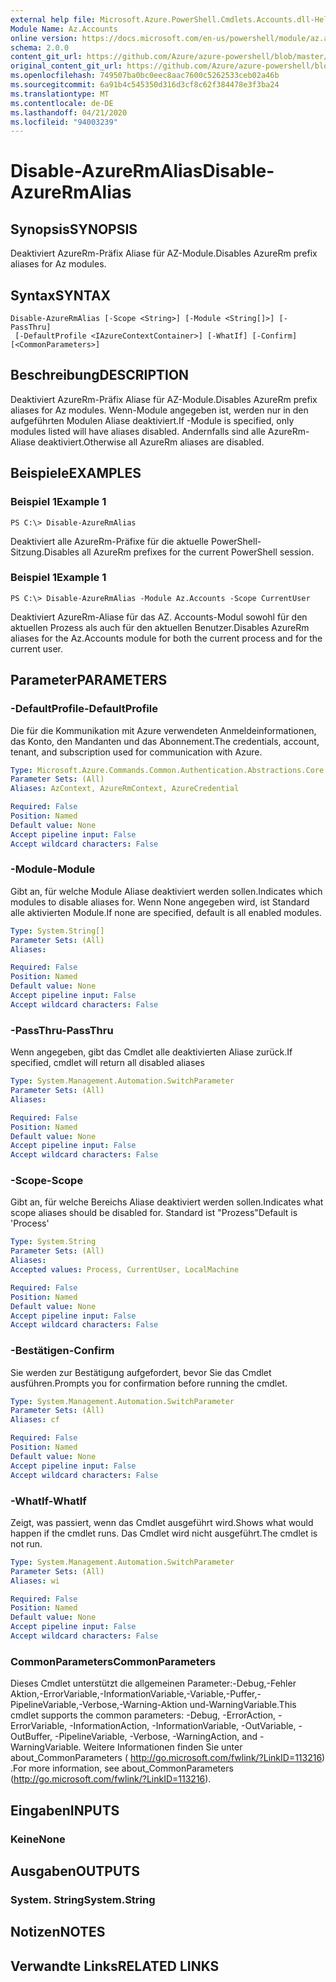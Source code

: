 ```yaml
---
external help file: Microsoft.Azure.PowerShell.Cmdlets.Accounts.dll-Help.xml
Module Name: Az.Accounts
online version: https://docs.microsoft.com/en-us/powershell/module/az.accounts/disable-azurermalias
schema: 2.0.0
content_git_url: https://github.com/Azure/azure-powershell/blob/master/src/Accounts/Accounts/help/Disable-AzureRmAlias.md
original_content_git_url: https://github.com/Azure/azure-powershell/blob/master/src/Accounts/Accounts/help/Disable-AzureRmAlias.md
ms.openlocfilehash: 749507ba0bc0eec8aac7600c5262533ceb02a46b
ms.sourcegitcommit: 6a91b4c545350d316d3cf8c62f384478e3f3ba24
ms.translationtype: MT
ms.contentlocale: de-DE
ms.lasthandoff: 04/21/2020
ms.locfileid: "94003239"
---
```

# <span data-ttu-id="585eb-101">Disable-AzureRmAlias</span><span class="sxs-lookup"><span data-stu-id="585eb-101">Disable-AzureRmAlias</span></span>

## <span data-ttu-id="585eb-102">Synopsis</span><span class="sxs-lookup"><span data-stu-id="585eb-102">SYNOPSIS</span></span>
<span data-ttu-id="585eb-103">Deaktiviert AzureRm-Präfix Aliase für AZ-Module.</span><span class="sxs-lookup"><span data-stu-id="585eb-103">Disables AzureRm prefix aliases for Az modules.</span></span>

## <span data-ttu-id="585eb-104">Syntax</span><span class="sxs-lookup"><span data-stu-id="585eb-104">SYNTAX</span></span>

```
Disable-AzureRmAlias [-Scope <String>] [-Module <String[]>] [-PassThru]
 [-DefaultProfile <IAzureContextContainer>] [-WhatIf] [-Confirm] [<CommonParameters>]
```

## <span data-ttu-id="585eb-105">Beschreibung</span><span class="sxs-lookup"><span data-stu-id="585eb-105">DESCRIPTION</span></span>
<span data-ttu-id="585eb-106">Deaktiviert AzureRm-Präfix Aliase für AZ-Module.</span><span class="sxs-lookup"><span data-stu-id="585eb-106">Disables AzureRm prefix aliases for Az modules.</span></span> <span data-ttu-id="585eb-107">Wenn-Module angegeben ist, werden nur in den aufgeführten Modulen Aliase deaktiviert.</span><span class="sxs-lookup"><span data-stu-id="585eb-107">If -Module is specified, only modules listed will have aliases disabled.</span></span> <span data-ttu-id="585eb-108">Andernfalls sind alle AzureRm-Aliase deaktiviert.</span><span class="sxs-lookup"><span data-stu-id="585eb-108">Otherwise all AzureRm aliases are disabled.</span></span>

## <span data-ttu-id="585eb-109">Beispiele</span><span class="sxs-lookup"><span data-stu-id="585eb-109">EXAMPLES</span></span>

### <span data-ttu-id="585eb-110">Beispiel 1</span><span class="sxs-lookup"><span data-stu-id="585eb-110">Example 1</span></span>
```
PS C:\> Disable-AzureRmAlias
```

<span data-ttu-id="585eb-111">Deaktiviert alle AzureRm-Präfixe für die aktuelle PowerShell-Sitzung.</span><span class="sxs-lookup"><span data-stu-id="585eb-111">Disables all AzureRm prefixes for the current PowerShell session.</span></span>

### <span data-ttu-id="585eb-112">Beispiel 1</span><span class="sxs-lookup"><span data-stu-id="585eb-112">Example 1</span></span>
```
PS C:\> Disable-AzureRmAlias -Module Az.Accounts -Scope CurrentUser
```

<span data-ttu-id="585eb-113">Deaktiviert AzureRm-Aliase für das AZ. Accounts-Modul sowohl für den aktuellen Prozess als auch für den aktuellen Benutzer.</span><span class="sxs-lookup"><span data-stu-id="585eb-113">Disables AzureRm aliases for the Az.Accounts module for both the current process and for the current user.</span></span>

## <span data-ttu-id="585eb-114">Parameter</span><span class="sxs-lookup"><span data-stu-id="585eb-114">PARAMETERS</span></span>

### <span data-ttu-id="585eb-115">-DefaultProfile</span><span class="sxs-lookup"><span data-stu-id="585eb-115">-DefaultProfile</span></span>
<span data-ttu-id="585eb-116">Die für die Kommunikation mit Azure verwendeten Anmeldeinformationen, das Konto, den Mandanten und das Abonnement.</span><span class="sxs-lookup"><span data-stu-id="585eb-116">The credentials, account, tenant, and subscription used for communication with Azure.</span></span>

```yaml
Type: Microsoft.Azure.Commands.Common.Authentication.Abstractions.Core.IAzureContextContainer
Parameter Sets: (All)
Aliases: AzContext, AzureRmContext, AzureCredential

Required: False
Position: Named
Default value: None
Accept pipeline input: False
Accept wildcard characters: False
```

### <span data-ttu-id="585eb-117">-Module</span><span class="sxs-lookup"><span data-stu-id="585eb-117">-Module</span></span>
<span data-ttu-id="585eb-118">Gibt an, für welche Module Aliase deaktiviert werden sollen.</span><span class="sxs-lookup"><span data-stu-id="585eb-118">Indicates which modules to disable aliases for.</span></span>
<span data-ttu-id="585eb-119">Wenn None angegeben wird, ist Standard alle aktivierten Module.</span><span class="sxs-lookup"><span data-stu-id="585eb-119">If none are specified, default is all enabled modules.</span></span>

```yaml
Type: System.String[]
Parameter Sets: (All)
Aliases:

Required: False
Position: Named
Default value: None
Accept pipeline input: False
Accept wildcard characters: False
```

### <span data-ttu-id="585eb-120">-PassThru</span><span class="sxs-lookup"><span data-stu-id="585eb-120">-PassThru</span></span>
<span data-ttu-id="585eb-121">Wenn angegeben, gibt das Cmdlet alle deaktivierten Aliase zurück.</span><span class="sxs-lookup"><span data-stu-id="585eb-121">If specified, cmdlet will return all disabled aliases</span></span>

```yaml
Type: System.Management.Automation.SwitchParameter
Parameter Sets: (All)
Aliases:

Required: False
Position: Named
Default value: None
Accept pipeline input: False
Accept wildcard characters: False
```

### <span data-ttu-id="585eb-122">-Scope</span><span class="sxs-lookup"><span data-stu-id="585eb-122">-Scope</span></span>
<span data-ttu-id="585eb-123">Gibt an, für welche Bereichs Aliase deaktiviert werden sollen.</span><span class="sxs-lookup"><span data-stu-id="585eb-123">Indicates what scope aliases should be disabled for.</span></span> <span data-ttu-id="585eb-124">Standard ist "Prozess"</span><span class="sxs-lookup"><span data-stu-id="585eb-124">Default is 'Process'</span></span>

```yaml
Type: System.String
Parameter Sets: (All)
Aliases:
Accepted values: Process, CurrentUser, LocalMachine

Required: False
Position: Named
Default value: None
Accept pipeline input: False
Accept wildcard characters: False
```

### <span data-ttu-id="585eb-125">-Bestätigen</span><span class="sxs-lookup"><span data-stu-id="585eb-125">-Confirm</span></span>
<span data-ttu-id="585eb-126">Sie werden zur Bestätigung aufgefordert, bevor Sie das Cmdlet ausführen.</span><span class="sxs-lookup"><span data-stu-id="585eb-126">Prompts you for confirmation before running the cmdlet.</span></span>

```yaml
Type: System.Management.Automation.SwitchParameter
Parameter Sets: (All)
Aliases: cf

Required: False
Position: Named
Default value: None
Accept pipeline input: False
Accept wildcard characters: False
```

### <span data-ttu-id="585eb-127">-WhatIf</span><span class="sxs-lookup"><span data-stu-id="585eb-127">-WhatIf</span></span>
<span data-ttu-id="585eb-128">Zeigt, was passiert, wenn das Cmdlet ausgeführt wird.</span><span class="sxs-lookup"><span data-stu-id="585eb-128">Shows what would happen if the cmdlet runs.</span></span>
<span data-ttu-id="585eb-129">Das Cmdlet wird nicht ausgeführt.</span><span class="sxs-lookup"><span data-stu-id="585eb-129">The cmdlet is not run.</span></span>

```yaml
Type: System.Management.Automation.SwitchParameter
Parameter Sets: (All)
Aliases: wi

Required: False
Position: Named
Default value: None
Accept pipeline input: False
Accept wildcard characters: False
```

### <span data-ttu-id="585eb-130">CommonParameters</span><span class="sxs-lookup"><span data-stu-id="585eb-130">CommonParameters</span></span>
<span data-ttu-id="585eb-131">Dieses Cmdlet unterstützt die allgemeinen Parameter:-Debug,-Fehler Aktion,-ErrorVariable,-InformationVariable,-Variable,-Puffer,-PipelineVariable,-Verbose,-Warning-Aktion und-WarningVariable.</span><span class="sxs-lookup"><span data-stu-id="585eb-131">This cmdlet supports the common parameters: -Debug, -ErrorAction, -ErrorVariable, -InformationAction, -InformationVariable, -OutVariable, -OutBuffer, -PipelineVariable, -Verbose, -WarningAction, and -WarningVariable.</span></span> <span data-ttu-id="585eb-132">Weitere Informationen finden Sie unter about_CommonParameters ( http://go.microsoft.com/fwlink/?LinkID=113216) .</span><span class="sxs-lookup"><span data-stu-id="585eb-132">For more information, see about_CommonParameters (http://go.microsoft.com/fwlink/?LinkID=113216).</span></span>

## <span data-ttu-id="585eb-133">Eingaben</span><span class="sxs-lookup"><span data-stu-id="585eb-133">INPUTS</span></span>

### <span data-ttu-id="585eb-134">Keine</span><span class="sxs-lookup"><span data-stu-id="585eb-134">None</span></span>

## <span data-ttu-id="585eb-135">Ausgaben</span><span class="sxs-lookup"><span data-stu-id="585eb-135">OUTPUTS</span></span>

### <span data-ttu-id="585eb-136">System. String</span><span class="sxs-lookup"><span data-stu-id="585eb-136">System.String</span></span>

## <span data-ttu-id="585eb-137">Notizen</span><span class="sxs-lookup"><span data-stu-id="585eb-137">NOTES</span></span>

## <span data-ttu-id="585eb-138">Verwandte Links</span><span class="sxs-lookup"><span data-stu-id="585eb-138">RELATED LINKS</span></span>
